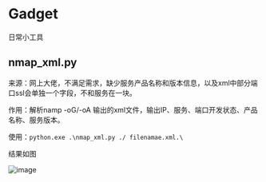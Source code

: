 # Gadget
日常小工具

## nmap_xml.py

来源：网上大佬，不满足需求，缺少服务产品名称和版本信息，以及xml中部分端口ssl会单独一个字段，不和服务在一块。

作用：解析namp -oG/-oA 输出的xml文件，输出IP、服务、端口开发状态、产品名称、服务版本。

使用：``python.exe .\nmap_xml.py ./ filenamae.xml.\``

结果如图

![image](https://github.com/yanggeya/Gadget/assets/39549253/70e5fb49-45c5-4297-83c6-5f6fc9960dbe)

